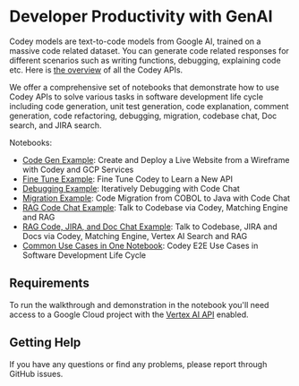 # Developer Productivity with GenAI

Codey models are text-to-code models from Google AI, trained on a massive code related dataset. You can generate code related responses for different scenarios such as writing functions, debugging, explaining code etc. Here is [the overview](https://cloud.google.com/vertex-ai/docs/generative-ai/code/code-models-overview) of all the Codey APIs.

We offer a comprehensive set of notebooks that demonstrate how to use Codey APIs to solve various tasks in software development life cycle including code generation, unit test generation, code explanation, comment generation, code refactoring, debugging, migration, codebase chat, Doc search, and JIRA search.

Notebooks:
 - [Code Gen Example](https://github.com/GoogleCloudPlatform/applied-ai-engineering-samples/tree/main/genai-on-vertex-ai/developer_productivity_with_genai/1_codey_code_gen_example.ipynb): Create and Deploy a Live Website from a Wireframe with Codey and GCP Services 
 - [Fine Tune Example](https://github.com/GoogleCloudPlatform/applied-ai-engineering-samples/tree/main/genai-on-vertex-ai/developer_productivity_with_genai/2_codey_code_fine_tune_example.ipynb): Fine Tune Codey to Learn a New API
 - [Debugging Example](https://github.com/GoogleCloudPlatform/applied-ai-engineering-samples/tree/main/genai-on-vertex-ai/developer_productivity_with_genai/3_codey_iterative_debugging_example.ipynb): Iteratively Debugging with Code Chat
 - [Migration Example](https://github.com/GoogleCloudPlatform/applied-ai-engineering-samples/tree/main/genai-on-vertex-ai/developer_productivity_with_genai/4_codey_cobol_java_migration_example.ipynb): Code Migration from COBOL to Java with Code Chat
 - [RAG Code Chat Example](https://github.com/GoogleCloudPlatform/applied-ai-engineering-samples/tree/main/genai-on-vertex-ai/developer_productivity_with_genai/5_codey_talk_to_codebase_example.ipynb): Talk to Codebase via Codey, Matching Engine and RAG
 - [RAG Code, JIRA, and Doc Chat Example](https://github.com/GoogleCloudPlatform/applied-ai-engineering-samples/tree/main/genai-on-vertex-ai/developer_productivity_with_genai/6_codey_talk_to_code_JIRA_doc_example.ipynb): Talk to Codebase, JIRA and Docs via Codey, Matching Engine, Vertex AI Search and RAG
 - [Common Use Cases in One Notebook](https://github.com/GoogleCloudPlatform/applied-ai-engineering-samples/tree/main/genai-on-vertex-ai/developer_productivity_with_genai/7_codey_e2e_use_cases_example.ipynb): Codey E2E Use Cases in Software Development Life Cycle

## Requirements

To run the walkthrough and demonstration in the notebook you'll need access to a Google Cloud project with the [Vertex AI API](https://console.cloud.google.com/apis/library/aiplatform.googleapis.com) enabled.

## Getting Help

If you have any questions or find any problems, please report through GitHub issues.